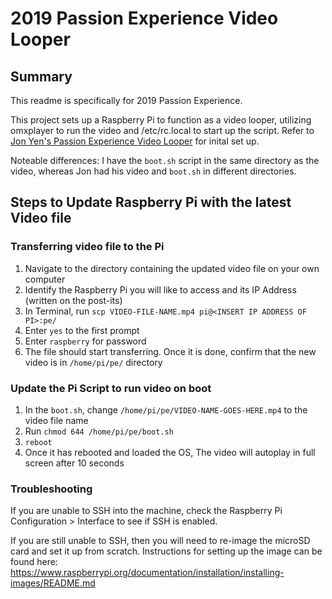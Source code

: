 # 2019 Passion Experience Video Looper

## Summary

This readme is specifically for 2019 Passion Experience.

This project sets up a Raspberry Pi to function as a video looper, utilizing omxplayer to run the video and /etc/rc.local to start up the script. Refer to [Jon Yen's Passion Experience Video Looper](https://github.com/jonyen/passion-experience-video-looper) for inital set up.

Noteable differences: I have the `boot.sh` script in the same directory as the video, whereas Jon had his video and `boot.sh` in different directories.

## Steps to Update Raspberry Pi with the latest Video file

### Transferring video file to the Pi
1. Navigate to the directory containing the updated video file on your own computer
2. Identify the Raspberry Pi you will like to access and its IP Address (written on the post-its)
3. In Terminal, run `scp VIDEO-FILE-NAME.mp4 pi@<INSERT IP ADDRESS OF PI>:pe/`
4. Enter `yes` to the first prompt
5. Enter `raspberry` for password
6. The file should start transferring. Once it is done, confirm that the new video is in `/home/pi/pe/` directory

### Update the Pi Script to run video on boot
1. In the `boot.sh`, change `/home/pi/pe/VIDEO-NAME-GOES-HERE.mp4` to the video file name
2. Run `chmod 644 /home/pi/pe/boot.sh`
3. `reboot`
4. Once it has rebooted and loaded the OS, The video will autoplay in full screen after 10 seconds

### Troubleshooting

If you are unable to SSH into the machine, check the Raspberry Pi Configuration > Interface to see if SSH is enabled.

If you are still unable to SSH, then you will need to re-image the microSD card and set it up from scratch. Instructions for setting up the image can be found here: https://www.raspberrypi.org/documentation/installation/installing-images/README.md
